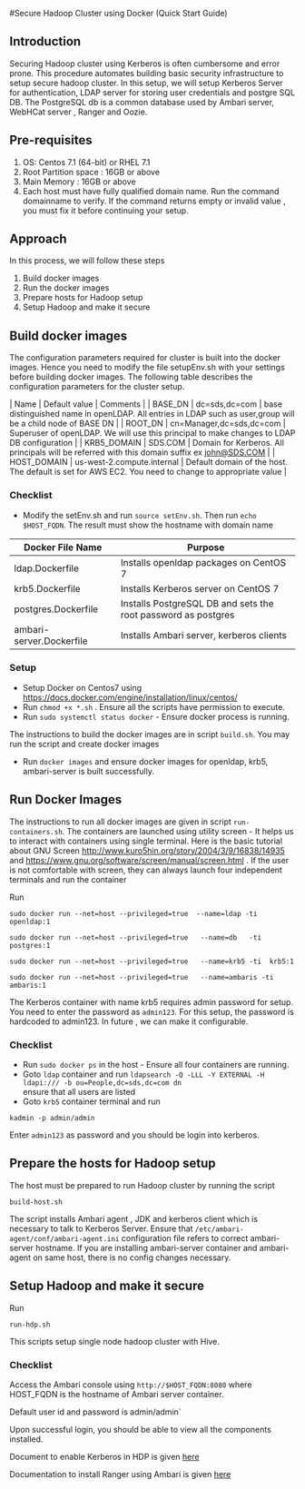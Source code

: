 #Secure Hadoop Cluster using Docker (Quick Start Guide)

## Introduction

Securing Hadoop cluster using Kerberos is often cumbersome and error prone. This procedure 
automates building basic security infrastructure to setup secure hadoop cluster. In this setup, we will setup 
Kerberos Server for authentication, LDAP server for storing user credentials and postgre SQL DB. The PostgreSQL db 
is a common database used by Ambari server, WebHCat server , Ranger and Oozie. 

## Pre-requisites

1. OS: Centos 7.1 (64-bit) or RHEL 7.1 
2. Root Partition space : 16GB or above
3. Main Memory : 16GB or above 
4. Each host must have fully qualified domain name. Run the command domainname to verify. 
If the command returns empty or invalid value , you must fix it before continuing your setup. 

## Approach 

In this process, we will follow these steps 

1. Build docker images 
2. Run the docker images 
3. Prepare hosts for Hadoop setup
4. Setup Hadoop and make it secure

## Build docker images

 The configuration parameters required for cluster is built into the docker 
images. Hence you need to modify the file setupEnv.sh with your settings before building docker images. 
The following table describes the configuration parameters for the cluster setup. 

| Name  |  Default value | Comments |
| BASE_DN | dc=sds,dc=com | base distinguished name in openLDAP. All entries in LDAP such as user,group will be a child node of BASE DN |
| ROOT_DN | cn=Manager,dc=sds,dc=com | Superuser of openLDAP. We will use this principal to make changes to LDAP DB configuration |
| KRB5_DOMAIN | SDS.COM | Domain for Kerberos. All principals will be referred with this domain suffix ex john@SDS.COM |
| HOST_DOMAIN | us-west-2.compute.internal | Default domain of the host. The default is set for AWS EC2. You need to change to appropriate value |

### Checklist 

* Modify the setEnv.sh and run `source setEnv.sh`. Then run  `echo $HOST_FQDN`.
The result must show the hostname with domain name 


| Docker File Name | Purpose |
| --- | --- |
| ldap.Dockerfile | Installs openldap packages on CentOS 7 |
| krb5.Dockerfile | Installs Kerberos server on CentOS 7 |
| postgres.Dockerfile | Installs PostgreSQL DB and sets the root password as postgres | 
| ambari-server.Dockerfile | Installs Ambari server, kerberos clients  | 

### Setup 

* Setup Docker on Centos7 using https://docs.docker.com/engine/installation/linux/centos/
* Run `chmod +x *.sh` . Ensure all the scripts have permission to execute. 
* Run `sudo systemctl status docker` - Ensure docker process is running.
 
The instructions to build the docker images are in script `build.sh`. 
You may run the script and create docker images

* Run `docker images` and ensure docker images for openldap, krb5, ambari-server is built successfully. 

## Run Docker Images 

The instructions to run all docker images are given in script `run-containers.sh`. 
The containers are launched using utility  screen - It helps us to interact with containers using single terminal. 
Here is the basic tutorial about GNU Screen http://www.kuro5hin.org/story/2004/3/9/16838/14935 and
https://www.gnu.org/software/screen/manual/screen.html . 
If the user is not comfortable with screen, they can always launch four independent terminals and run the container

Run  

`sudo docker run --net=host --privileged=true  --name=ldap -ti openldap:1`

`sudo docker run --net=host --privileged=true   --name=db   -ti postgres:1`

`sudo docker run --net=host --privileged=true   --name=krb5 -ti  krb5:1`

`sudo docker run --net=host --privileged=true   --name=ambaris -ti  ambaris:1`

The Kerberos container with name krb5 requires admin password for setup. You need to enter the password as `admin123`. 
For this setup, the password is hardcoded to admin123. In future , we can make it configurable. 

### Checklist 

* Run  `sudo docker ps` in the host - Ensure all four containers are running. 
* Goto `ldap` container and run `ldapsearch -Q -LLL -Y EXTERNAL -H ldapi:/// -b ou=People,dc=sds,dc=com dn`  
ensure that all users are listed 
* Goto `krb5` container terminal and run 

`kadmin -p admin/admin` 

Enter `admin123` as password and you should be login into kerberos. 

## Prepare the hosts for Hadoop setup 

The host must be prepared to run Hadoop cluster by running the script 

`build-host.sh`

The script installs Ambari agent , JDK and kerberos client which is necessary to talk to Kerberos Server. 
Ensure that `/etc/ambari-agent/conf/ambari-agent.ini` configuration file refers to correct ambari-server hostname. If you are installing ambari-server container and ambari-agent 
on same host, there is no config changes necessary. 


## Setup Hadoop and make it secure

Run 

`run-hdp.sh` 

This scripts setup single node hadoop cluster with Hive. 

### Checklist 

Access the Ambari console using `http://$HOST_FQDN:8080`  where HOST_FQDN is the hostname of Ambari server container. 

Default user id and password is admin/admin`

Upon successful login, you should be able to view all the components installed. 

Document to enable Kerberos in HDP is given [here](
https://docs.hortonworks.com/HDPDocuments/Ambari-2.2.0.0/bk_Ambari_Security_Guide/content/ch_amb_sec_guide.html)

Documentation to install Ranger using Ambari is given [here](
https://docs.hortonworks.com/HDPDocuments/HDP2/HDP-2.3.2/bk_Ranger_Install_Guide/content/ch_overview_ranger_ambari_install.html)



